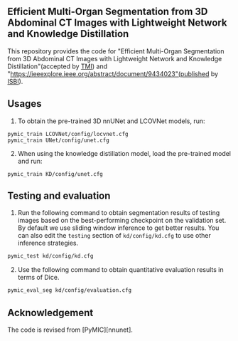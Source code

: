 ## Efficient Multi-Organ Segmentation from 3D Abdominal CT Images with Lightweight Network and Knowledge Distillation
[tmi_link]:https://ieeexplore.ieee.org/document/10083150
[isbi_link]:https://ieeexplore.ieee.org/abstract/document/9434023
This repository provides the code for "Efficient Multi-Organ Segmentation from 3D Abdominal CT Images with Lightweight Network and Knowledge Distillation"(accepted by [TMI][tmi_link]) and "https://ieeexplore.ieee.org/abstract/document/9434023"(published by [ISBI][isbi_link]).


## Usages
1. To obtain the pre-trained 3D nnUNet and LCOVNet models, run:
```
pymic_train LCOVNet/config/locvnet.cfg
pymic_train UNet/config/unet.cfg
```

2. When using the knowledge distillation model, load the pre-trained model and run:
```
pymic_train KD/config/unet.cfg
```

## Testing and evaluation
1. Run the following command to obtain segmentation results of testing images based on the best-performing checkpoint on the validation set. By default we use sliding window inference to get better results. You can also edit the `testing` section of `kd/config/kd.cfg` to use other inference strategies.

```bash
pymic_test kd/config/kd.cfg
```

2. Use the following command to obtain quantitative evaluation results in terms of Dice. 

```bash
pymic_eval_seg kd/config/evaluation.cfg
```

## Acknowledgement
[PyMIC]:https://github.com/HiLab-git/PyMIC
The code is revised from [PyMIC][nnunet].


